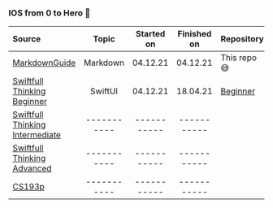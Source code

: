 ### IOS from 0 to Hero 🤟

| Source          | Topic         | Started on    | Finished on | Repository | 
| :---            | :----:        | :----:        | :----:      |   ----     |
| [MarkdownGuide](https://www.markdownguide.org/extended-syntax/)                       									                                                      | Markdown		    |  04.12.21     | 04.12.21     |  This repo😅 |             
| [Swiftfull Thinking Beginner](https://www.youtube.com/watch?v=-Yp0LS61Nxk&list=PLwvDm4VfkdphqETTBf-DdjCoAvhai1QpO)                                            | SwiftUI  		    |  04.12.21     | 18.04.21   |     [Beginner](https://github.com/Maaakson/Swiftfull-Thinking-Beginner) |                                                                                                                                                           
| [Swiftfull Thinking Intermediate](https://www.youtube.com/watch?v=S5e1eXL8Vpk&list=PLwvDm4VfkdpiagxAXCT33Rkwnc5IVhTar)                                        | -----------     | -----------   | -----------   |             |
| [Swiftfull Thinking Advanced](https://www.youtube.com/watch?v=sdaFLQgR4xY&list=PLwvDm4Vfkdphc1LLLjCaEd87BEg07M97y)                                            | -----------     | -----------   | -----------   |             |
| [CS193p](https://cs193p.sites.stanford.edu/)                                                                               																		| -----------     | -----------   | -----------   |             |
